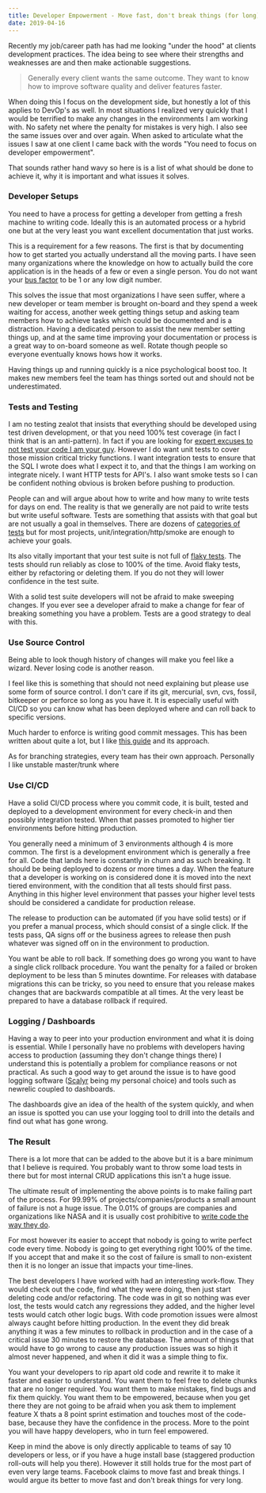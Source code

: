 ```yaml
---
title: Developer Empowerment - Move fast, don't break things (for long), be productive
date: 2019-04-16
---
```


Recently my job/career path has had me looking "under the hood" at clients development practices. The idea being to see where their strengths and weaknesses are and then make actionable suggestions.

> Generally every client wants the same outcome. They want to know how to improve software quality and deliver features faster.

When doing this I focus on the development side, but honestly a lot of this applies to DevOp's as well. In most situations I realized very quickly that I would be terrified to make any changes in the environments I am working with. No safety net where the penalty for mistakes is very high. I also see the same issues over and over again. When asked to articulate what the issues I saw at one client I came back with the words "You need to focus on developer empowerment".

That sounds rather hand wavy so here is is a list of what should be done to achieve it, why it is important and what issues it solves.

### Developer Setups

You need to have a process for getting a developer from getting a fresh machine to writing code. Ideally this is an automated process or a hybrid one but at the very least you want excellent documentation that just works.

This is a requirement for a few reasons. The first is that by documenting how to get started you actually understand all the moving parts. I have seen many organizations where the knowledge on how to actually build the core application is in the heads of a few or even a single person. You do not want your [bus factor](https://en.wikipedia.org/wiki/Bus_factor) to be 1 or any low digit number.

This solves the issue that most organizations I have seen suffer, where a new developer or team member is brought on-board and they spend a week waiting for access, another week getting things setup and asking team members how to achieve tasks which could be documented and is a distraction. Having a dedicated person to assist the new member setting things up, and at the same time improving your documentation or process is a great way to on-board someone as well. Rotate though people so everyone eventually knows hows how it works.

Having things up and running quickly is a nice psychological boost too. It makes new members feel the team has things sorted out and should not be underestimated.

### Tests and Testing

I am no testing zealot that insists that everything should be developed using test driven development, or that you need 100% test coverage (in fact I think that is an anti-pattern). In fact if you are looking for [expert excuses to not test your code I am your guy](https://boyter.org/posts/expert-excuses-for-not-writing-unit-tests/). However I do want unit tests to cover those mission critical tricky functions. I want integration tests to ensure that the SQL I wrote does what I expect it to, and that the things I am working on integrate nicely. I want HTTP tests for API's. I also want smoke tests so I can be confident nothing obvious is broken before pushing to production.

People can and will argue about how to write and how many to write tests for days on end. The reality is that we generally are not paid to write tests but write useful software. Tests are something that assists with that goal but are not usually a goal in themselves. There are dozens of [categories of tests](https://boyter.org/2016/08/types-testing-software-engineering/) but for most projects, unit/integration/http/smoke are enough to achieve your goals.

Its also vitally important that your test suite is not full of [flaky tests](https://boyter.org/2015/06/flaky-tests/). The tests should run reliably as close to 100% of the time. Avoid flaky tests, either by refactoring or deleting them. If you do not they will lower confidence in the test suite.

With a solid test suite developers will not be afraid to make sweeping changes. If you ever see a developer afraid to make a change for fear of breaking something you have a problem. Tests are a good strategy to deal with this.

### Use Source Control

Being able to look though history of changes will make you feel like a wizard. Never losing code is another reason.

I feel like this is something that should not need explaining but please use some form of source control. I don't care if its git, mercurial, svn, cvs, fossil, bitkeeper or perforce so long as you have it. It is especially useful with CI/CD so you can know what has been deployed where and can roll back to specific versions.

Much harder to enforce is writing good commit messages. This has been written about quite a lot, but I like [this guide](https://chris.beams.io/posts/git-commit/) and its approach.

As for branching strategies, every team has their own approach. Personally I like unstable master/trunk where 

### Use CI/CD 

Have a solid CI/CD process where you commit code, it is built, tested and deployed to a development environment for every check-in and then possibly integration tested. When that passes promoted to higher tier environments before hitting production.

You generally need a minimum of 3 environments although 4 is more common. The first is a development environment which is generally a free for all. Code that lands here is constantly in churn and as such breaking. It should be being deployed to dozens or more times a day. When the feature that a developer is working on is considered done it is moved into the next tiered environment, with the condition that all tests should first pass. Anything in this higher level environment that passes your higher level tests should be considered a candidate for production release.

The release to production can be automated (if you have solid tests) or if you prefer a manual process, which should consist of a single click. If the tests pass, QA signs off or the business agrees to release then push whatever was signed off on in the environment to production.

You want be able to roll back. If something does go wrong you want to have a single click rollback procedure. You want the penalty for a failed or broken deployment to be less than 5 minutes downtime. For releases with database migrations this can be tricky, so you need to ensure that you release makes changes that are backwards compatible at all times. At the very least be prepared to have a database rollback if required.

### Logging / Dashboards

Having a way to peer into your production environment and what it is doing is essential. While I personally have no problems with developers having access to production (assuming they don't change things there) I understand this is potentially a problem for compliance reasons or not practical. As such a good way to get around the issue is to have good logging software ([Scalyr](https://www.scalyr.com/) being my personal choice) and tools such as newrelic coupled to dashboards.

The dashboards give an idea of the health of the system quickly, and when an issue is spotted you can use your logging tool to drill into the details and find out what has gone wrong.

### The Result

There is a lot more that can be added to the above but it is a bare minimum that I believe is required. You probably want to throw some load tests in there but for most internal CRUD applications this isn't a huge issue.

The ultimate result of implementing the above points is to make failing part of the process. For 99.99% of projects/companies/products a small amount of failure is not a huge issue. The 0.01% of groups are companies and organizations like NASA and it is usually cost prohibitive to [write code the way they do](https://www.fastcompany.com/28121/they-write-right-stuff). 

For most however its easier to accept that nobody is going to write perfect code every time. Nobody is going to get everything right 100% of the time. If you accept that and make it so the cost of failure is small to non-existent then it is no longer an issue that impacts your time-lines.

The best developers I have worked with had an interesting work-flow. They would check out the code, find what they were doing, then just start deleting code and/or refactoring. The code was in git so nothing was ever lost, the tests would catch any regressions they added, and the higher level tests would catch other logic bugs. With code promotion issues were almost always caught before hitting production. In the event they did break anything it was a few minutes to rollback in production and in the case of a critical issue 30 minutes to restore the database. The amount of things that would have to go wrong to cause any production issues was so high it almost never happened, and when it did it was a simple thing to fix.

You want your developers to rip apart old code and rewrite it to make it faster and easier to understand. You want them to feel free to delete chunks that are no longer required. You want them to make mistakes, find bugs and fix them quickly. You want them to be empowered, because when you get there they are not going to be afraid when you ask them to implement feature X thats a 8 point sprint estimation and touches most of the code-base, because they have the confidence in the process. More to the point you will have happy developers, who in turn feel empowered.

Keep in mind the above is only directly applicable to teams of say 10 developers or less, or if you have a huge install base (staggered production roll-outs will help you there). However it still holds true for the most part of even very large teams. Facebook claims to move fast and break things. I would argue its better to move fast and don't break things for very long.